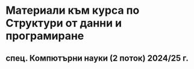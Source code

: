 # Материали към курса по Структури от данни и програмиране
## спец. Компютърни науки (2 поток) 2024/25 г.
